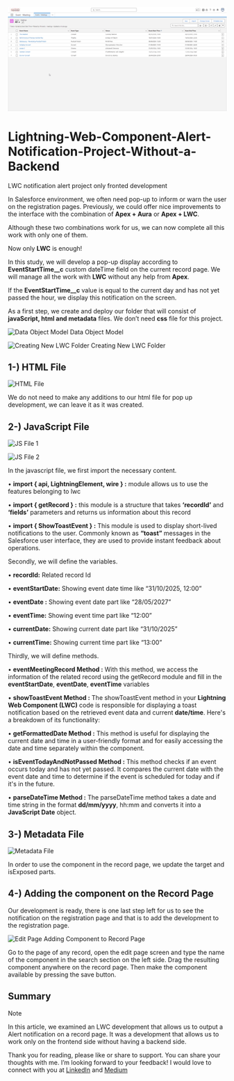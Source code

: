 ![Pop-up Gif](https://github.com/yusufacarr18/Lightning-Web-Component-Alert-Notification-Project-Without-a-Backend/blob/main/images/pop-up.gif)

# Lightning-Web-Component-Alert-Notification-Project-Without-a-Backend
 LWC notification alert project only fronted development


In Salesforce environment, we often need pop-up to inform or warn the user on the registration pages.
Previously, we could offer nice improvements to the interface with the combination of **Apex + Aura** or **Apex + LWC**.



Although these two combinations work for us, we can now complete all this work with only one of them.



Now only **LWC** is enough!



In this study, we will develop a pop-up display according to **EventStartTime__c** custom dateTime field on the current record page. We will manage all the work with **LWC** without any help from **Apex**.



If the **EventStartTime__c** value is equal to the current day and has not yet passed the hour, we display this notification on the screen.



As a first step, we create and deploy our folder that will consist of **javaScript, html and metadata** files. We don’t need **css** file for this project.



![Data Object Model](https://github.com/yusufacarr18/Lightning-Web-Component-Popup-Notification-Without-a-Backend/blob/main/images/dataObjectModel.png)
 Data Object Model



![Creating New LWC Folder](https://github.com/yusufacarr18/Lightning-Web-Component-Popup-Notification-Without-a-Backend/blob/main/images/creatingNewLwcFolder.png)
 Creating New LWC Folder



## 1-) HTML File



![HTML File](https://github.com/yusufacarr18/Lightning-Web-Component-Popup-Notification-Without-a-Backend/blob/main/images/htmlFile.png)



We do not need to make any additions to our html file for pop up development, we can leave it as it was created.



## 2-) JavaScript File



![JS File 1](https://github.com/yusufacarr18/Lightning-Web-Component-Popup-Notification-Without-a-Backend/blob/main/images/jsFile1.png)



![JS File 2](https://github.com/yusufacarr18/Lightning-Web-Component-Popup-Notification-Without-a-Backend/blob/main/images/jsFile2.png)



In the javascript file, we first import the necessary content.



•	**import { api, LightningElement, wire } :**
        module allows us to use the features belonging to lwc

•	**import { getRecord } :**
        this module is a structure that takes **‘recordId’** and **‘fields’** parameters and returns us information about this record


•	**import { ShowToastEvent } :**
        This module is used to display short-lived notifications to the user. Commonly known as **“toast”** messages in the Salesforce user interface, they are used to provide instant feedback about operations.



Secondly, we will define the variables.



•	**recordId:** Related record Id

•	**eventStartDate:** Showing event date time like “31/10/2025, 12:00”

•	**eventDate :** Showing event date part like “28/05/2027”

•	**eventTime:** Showing event time part like “12:00”

•	**currentDate:** Showing current date part like “31/10/2025”

•	**currentTime:** Showing current time part like “13:00”



Thirdly, we will define methods.



•	**eventMeetingRecord Method :**
        With this method, we access the information of the related record using the getRecord module and fill in the **eventStartDate**, **eventDate**, **eventTime** variables

•	**showToastEvent Method :**
        The showToastEvent method in your **Lightning Web Component (LWC)** code is responsible for displaying a toast notification based on the retrieved event data and current **date/time**. Here's a breakdown of its functionality:

•	**getFormattedDate Method :**
        This method is useful for displaying the current date and time in a user-friendly format and for easily accessing the date and time separately within the component.

•	**isEventTodayAndNotPassed Method :**
        This method checks if an event occurs today and has not yet passed. It compares the current date with the event date and time to determine if the event is scheduled for today and if it's in the future.

•	**parseDateTime Method :**
        The parseDateTime method takes a date and time string in the format **dd/mm/yyyy**, hh:mm and converts it into a **JavaScript Date** object.



## 3-) Metadata File



![Metadata File](https://github.com/yusufacarr18/Lightning-Web-Component-Popup-Notification-Without-a-Backend/blob/main/images/metadataFile.png)



In order to use the component in the record page, we update the target and isExposed parts.




## 4-) Adding the component on the Record Page




Our development is ready, there is one last step left for us to see the notification on the registration page and that is to add the development to the registration page.




![Edit Page](https://github.com/yusufacarr18/Lightning-Web-Component-Popup-Notification-Without-a-Backend/blob/main/images/editPage.gif)
Adding Component to Record Page





Go to the page of any record, open the edit page screen and type the name of the component in the search section on the left side. Drag the resulting component anywhere on the record page. Then make the component available by pressing the save button.





## Summary

> [!NOTE]
> In this article, we examined an LWC development that allows us to output a Alert notification on a record page. It was a development that allows us to work only on the frontend side without having a backend side.


Thank you for reading, please like or share to support. You can share your thoughts with me. I’m looking forward to your feedback! I would love to connect with you at [LinkedIn](https://www.linkedin.com/in/acaryusuf/) and 
[Medium](https://medium.com/@yusufacarr18)








